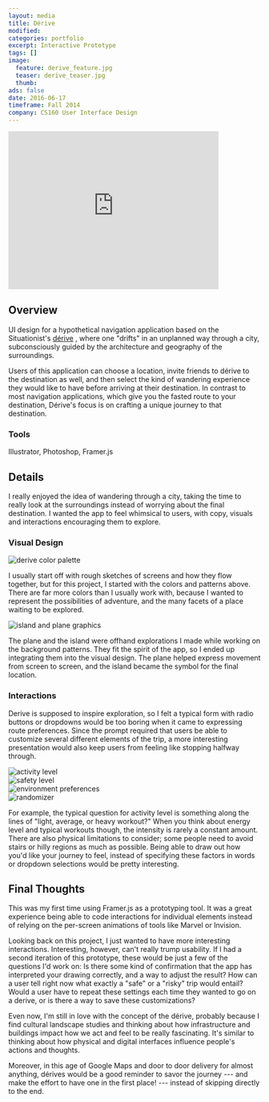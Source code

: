 ```yaml
---
layout: media
title: Dérive
modified:
categories: portfolio
excerpt: Interactive Prototype
tags: []
image:
  feature: derive_feature.jpg
  teaser: derive_teaser.jpg
  thumb:
ads: false
date: 2016-06-17
timeframe: Fall 2014
company: CS160 User Interface Design
---
```


<iframe width="420" height="315" src="https://www.youtube.com/embed/viN2o8-oxXo" frameborder="0" allowfullscreen></iframe>

## Overview
UI design for a hypothetical navigation application based on the Situationist's 
[dérive](http://www.cddc.vt.edu/sionline/si/theory.html "Theory of the Dérive") , 
where one "drifts" in an unplanned way through a city, subconsciously guided
by the architecture and geography of the surroundings. 

Users of this application can choose a location, invite friends to
dérive to the destination as well, and then select the kind of wandering 
experience they would like to have before arriving at their destination.
In contrast to most navigation applications, which give you the fasted route
to your destination, Dérive's focus is on crafting a unique journey to that
destination.

### Tools
Illustrator, Photoshop, Framer.js

## Details
I really enjoyed the idea of wandering through a city, taking the time to really
look at the surroundings instead of worrying about the final destination.
I wanted the app to feel whimsical to users, with copy, visuals and interactions
encouraging them to explore.

### Visual Design

<img src="{{ site.url }}/images/derive_colors.png" alt="derive color palette" itemprop="image">

I usually start off with rough sketches of screens and how they flow together, 
but for this project, I started with the colors and patterns above. There
are far more colors than I usually work with, because I wanted to represent
the possibilities of adventure, and the many facets of a place waiting
to be explored.

<img src="{{ site.url }}/images/derive_island_plane.png" alt="island and plane graphics" itemprop="image">

The plane and the island were offhand explorations I made while working on the
background patterns. They fit the spirit of the app, so I ended up integrating
them into the visual design. The plane helped express movement from screen
to screen, and the island became the symbol for the final location.

### Interactions

Derive is supposed to inspire exploration, so I felt a typical form with
radio buttons or dropdowns would be too boring when it came to expressing
route preferences. Since the prompt required that users be able to 
customize several different elements of the trip, a more interesting
presentation would also keep users from feeling like stopping halfway through.

<div class="slick-carousel">
  <div>
    <img class="centered-img" src="{{ site.url }}/images/derive_activity_drawn.jpg" alt="activity level" itemprop="image">
  </div>
  <div>
    <img class="centered-img" src="{{ site.url }}/images/derive_safety.jpg" alt="safety level" itemprop="image">
  </div>
  <div>
    <img class="centered-img" src="{{ site.url }}/images/derive_environ_vars.jpg" alt="environment preferences" itemprop="image">
  </div>
  <div>
    <img class="centered-img" src="{{ site.url }}/images/derive_randomizer.jpg" alt="randomizer" itemprop="image">
  </div>
</div>

For example, the typical question for activity level is something along the lines of 
"light, average, or heavy workout?" When you think about energy level and
typical workouts though, the intensity is rarely a constant amount. 
There are also physical limitations to consider; some people need to avoid 
stairs or hilly regions as much as possible. Being able to draw out how you'd 
like your journey to feel, instead of specifying these factors in words or
dropdown selections would be pretty interesting.

## Final Thoughts

This was my first time using Framer.js as a prototyping tool. It was a great
experience being able to code interactions for individual elements instead
of relying on the per-screen animations of tools like Marvel or Invision.

Looking back on this project, I just wanted to have more interesting 
interactions. Interesting, however, can't really trump usability. If
I had a second iteration of this prototype, these would be just a few
of the questions I'd work on: Is there some kind of confirmation that the app 
has interpreted your drawing correctly, and a way to adjust the result? How 
can a user tell right now what exactly a "safe" or a "risky" trip would
entail? Would a user have to repeat these settings each time they wanted
to go on a derive, or is there a way to save these customizations?

Even now, I'm still in love with the concept of the dérive, probably
because I find cultural landscape studies and thinking about how infrastructure 
and buildings impact how we act and feel to be really fascinating. It's similar 
to thinking about how physical and digital interfaces influence people's actions
and thoughts.

Moreover, in this age of Google Maps and door to door delivery for almost anything,
dérives would be a good reminder to savor the journey --- and make the effort
to have one in the first place! --- instead of skipping directly to the end.
